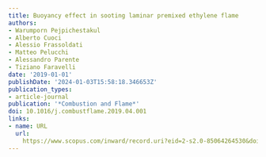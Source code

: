 ```yaml
---
title: Buoyancy effect in sooting laminar premixed ethylene flame
authors:
- Warumporn Pejpichestakul
- Alberto Cuoci
- Alessio Frassoldati
- Matteo Pelucchi
- Alessandro Parente
- Tiziano Faravelli
date: '2019-01-01'
publishDate: '2024-01-03T15:58:18.346653Z'
publication_types:
- article-journal
publication: '*Combustion and Flame*'
doi: 10.1016/j.combustflame.2019.04.001
links:
- name: URL
  url: 
    https://www.scopus.com/inward/record.uri?eid=2-s2.0-85064264530&doi=10.1016%2fj.combustflame.2019.04.001&partnerID=40&md5=ae9e502153209a52af96b1ee8460839c
---
```


